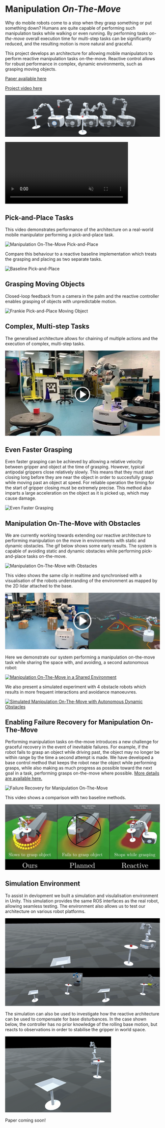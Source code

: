 # Manipulation *On-The-Move*
Why do mobile robots come to a stop when they grasp something or put something down? Humans are quite capable of performing such manipulation tasks while walking or even running. By performing tasks *on-the-move* overall execution time for multi-step tasks can be significantly reduced, and the resulting motion is more natural and graceful.

This project develops an architecture for allowing mobile manipulators to perform reactive manipulation tasks on-the-move. Reactive control allows for robust performance in complex, dynamic environments, such as grasping moving objects.

[Paper available here](https://arxiv.org/abs/2212.06991)

[Project video here](https://youtu.be/C39rBTytiWc)

![Manipulation On-The-Move Banner](images/MotmBanner.png)

<video src="https://user-images.githubusercontent.com/32886576/236379737-70c3feb8-5729-425a-a825-601b2f6f6583.mp4" data-canonical-src="https://user-images.githubusercontent.com/32886576/236379737-70c3feb8-5729-425a-a825-601b2f6f6583.mp4" controls="controls" muted="muted" class="d-block rounded-bottom-2 border-top width-fit" style="max-height:640px; min-height: 200px"></video>

## Pick-and-Place Tasks
This video demonstrates performance of the architecture on a real-world mobile manipulator performing a pick-and-place task.

![Manipulation On-The-Move Pick-and-Place](gifs/FrankiePickPlace_2.gif)

Compare this behaviour to a reactive baseline implementation which treats the grasping and placing as two separate tasks. 

![Baseline Pick-and-Place](gifs/ReactiveBaselinePickAndPlace.gif)

## Grasping Moving Objects
Closed-loop feedback from a camera in the palm and the reactive controller enables grasping of objects with unpredictable motion. 

![Frankie Pick-and-Place Moving Object](gifs/FrankiePickPlaceDynamic2.gif)

## Complex, Multi-step Tasks
The generalised architecture allows for chaining of multiple actions and the execution of complex, multi-step tasks.

[![Frankie Pick-and-Place Loop](images/FrankieLoopThumbnailCropped.jpg)](https://www.youtube.com/watch?v=LWI3my7WtJI "Frankie Pick-and-Place Loop")

## Even Faster Grasping
Even faster grasping can be achieved by allowing a relative velocity between gripper and object at the time of grasping. However, typical antipodal grippers close relatively slowly. This means that they must start closing long before they are near the object in order to succesfully grasp while moving past an object at speed. For reliable operation the timing for the start of gripper closing must be extremely precise. This method also imparts a large acceleration on the object as it is picked up, which may cause damage. 

![Even Faster Grasping](gifs/FastGrasp.gif)

## Manipulation On-The-Move with Obstacles
We are currently working towards extending our reactive architecture to performing manipulation on the move in environments with static and dynamic obstacles. The gif below shows some early results. The system is capable of avoiding static and dynamic obstacles while performing pick-and-place tasks on-the-move. 

![Manipulation On-The-Move with Obstacles](gifs/MotmObstacles.gif)

This video shows the same clip in realtime and synchronised with a visualisation of the robots understanding of the environment as mapped by the 2D lidar attached to the base. 

[![Manipulation On-The-Move with Obstacles](images/MotmObstaclesVideoLink.JPG)](https://youtu.be/jFcwtLKqeBg "Manipulation On-The-Move with Obstacles")

Here we demonstrate our system performing a manipulation on-the-move task while sharing the space with, and avoiding, a second autonomous robot:

[![Manipulation On-The-Move in a Shared Environment](images/TemiRealWorldLink.png)](https://youtu.be/0XcxeaLh8lU "Manipulation On-The-Move in a Shared Environment")

We also present a simulated experiment with 4 obstacle robots which results in more frequent interactions and avoidance manoeuvres. 

[![Simulated Manipulation On-The-Move with Autonomous Dynamic Obstacles](images/SimulatedTemiLink.png)](https://youtu.be/EKoV2SlYg9M "Simulated Manipulation On-The-Move with Autonomous Dynamic Obstacles")

## Enabling Failure Recovery for Manipulation On-The-Move
Performing manipulation tasks on-the-move introduces a new challenge for graceful recovery in the event of inevitable failures. For example, if the robot fails to grasp an object while driving past, the object may no longer be within range by the time a second attempt is made. We have developed a base control method that keeps the robot near the object while performing grasps, while also making as much progress as possible toward the next goal in a task, performing grasps on-the-move where possible. [More details are available here.](https://benburgesslimerick.github.io/MotM-FailureRecovery/)

![Failure Recovery for Manipulation On-The-Move](gifs/ObstructedTurn_ours_6s_big.gif)

This video shows a comparison with two baseline methods. 

[![Failure Recovery Baseline Comparison](images/FailureRecoveryVideoLink.JPG)](https://youtu.be/T5_SeSubFCE "Failure Recovery Baseline Comparison")

## Simulation Environment
To assist in devlopment we built a simulation and visulalisation environment in Unity. This simulation provides the same ROS interfaces as the real robot, allowing seamless testing. The environment also allows us to test our architecture on various robot platforms. 

![Unity Simulation](gifs/MotmSims.gif)

The simulation can also be used to investigate how the reactive architecture can be used to compensate for base disturbances. In the case shown below, the controller has no prior knowledge of the rolling base motion, but reacts to observations in order to stabilise the gripper in world space. 

![Simulation With Base Disturbances](gifs/RollingFrankie.gif)

Paper coming soon!
